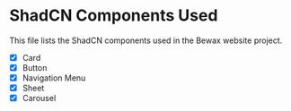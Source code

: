 # ShadCN Components Used

This file lists the ShadCN components used in the Bewax website project.

- [x] Card
- [x] Button
- [x] Navigation Menu
- [x] Sheet
- [x] Carousel
